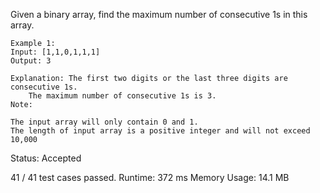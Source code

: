 Given a binary array, find the maximum number of consecutive 1s in this array.

```
Example 1:
Input: [1,1,0,1,1,1]
Output: 3

Explanation: The first two digits or the last three digits are consecutive 1s.
    The maximum number of consecutive 1s is 3.
Note:

The input array will only contain 0 and 1.
The length of input array is a positive integer and will not exceed 10,000
```

Status: Accepted

41 / 41 test cases passed.
Runtime: 372 ms
Memory Usage: 14.1 MB
